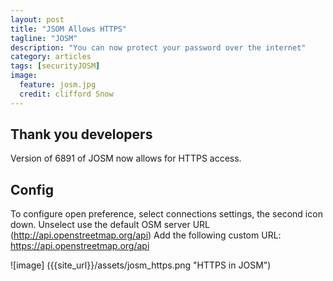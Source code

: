 ```yaml
---
layout: post
title: "JSOM Allows HTTPS"
tagline: "JOSM"
description: "You can now protect your password over the internet"
category: articles
tags: [securityJOSM]
image:
  feature: josm.jpg
  credit: clifford Snow
---
```


Thank you developers
---

Version of 6891 of JOSM now allows for HTTPS access. 

Config
---
To configure open preference, select connections settings, the second icon down. Unselect use the default OSM server URL (http://api.openstreetmap.org/api)
Add the following custom URL:
https://api.openstreetmap.org/api

![image] ({{site_url}}/assets/josm_https.png "HTTPS in JOSM")




